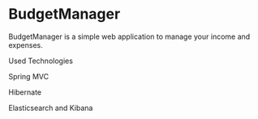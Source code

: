# BudgetManager 
BudgetManager is a simple web application to manage your income and expenses.

Used Technologies

Spring MVC

Hibernate

Elasticsearch and Kibana
